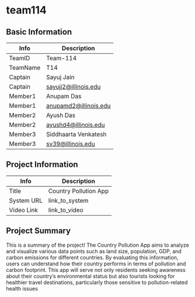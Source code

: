 # team114

## Basic Information

|   Info      |        Description     |
| ----------- | ---------------------- |
| TeamID      |        Team-114        |
| TeamName    |         T14            |
| Captain     |       Sayuj Jain       |
| Captain     |  sayujj2@illinois.edu  |
| Member1     |         Anupam Das     |
| Member1     |   anupamd2@illinois.edu|
| Member2     |     Ayush Das          |
| Member2     |  ayushd4@illinois.edu  |
| Member3     |   Siddhaarta Venkatesh |
| Member3     |   sv39@illinois.edu    |           

## Project Information

|   Info      |        Description     |
| ----------- | ---------------------- |
|  Title      |  Country Pollution App |
| System URL  |      link_to_system    |
| Video Link  |      link_to_video     |

## Project Summary

This is a summary of the project!
The Country Pollution App aims to analyze and visualize various data points such as land size,
population, GDP, and carbon emissions for different countries. By evaluating this information,
users can understand how their country performs in terms of pollution and carbon footprint. This
app will serve not only residents seeking awareness about their country’s environmental status
but also tourists looking for healthier travel destinations, particularly those sensitive to
pollution-related health issues
